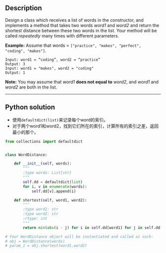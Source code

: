 ## Description
Design a class which receives a list of words in the constructor, and implements a method that takes two words *word1* and *word2* and return the shortest distance between these two words in the list. Your method will be called *repeatedly* many times with different parameters.

**Example:**
Assume that words = `["practice", "makes", "perfect", "coding", "makes"]`.

```
Input: word1 = “coding”, word2 = “practice”
Output: 3
Input: word1 = "makes", word2 = "coding"
Output: 1
```

**Note:**
You may assume that *word1* **does not equal to** *word2*, and *word1* and *word2* are both in the list.



------

## Python solution

- 使用`defaultdict(list)`来记录每个word的索引。
- 对于两个word1和word2，找到它们所在的索引，计算所有的索引之差，返回最小的那个。





```python 
from collections import defaultdict


class WordDistance:

    def __init__(self, words):
        """
        :type words: List[str]
        """
        self.dd = defaultdict(list)
        for i, v in enumerate(words):
            self.dd[v].append(i)

    def shortest(self, word1, word2):
        """
        :type word1: str
        :type word2: str
        :rtype: int
        """
        return min(abs(i - j) for i in self.dd[word1] for j in self.dd[word2])

# Your WordDistance object will be instantiated and called as such:
# obj = WordDistance(words)
# param_1 = obj.shortest(word1,word2)

```

